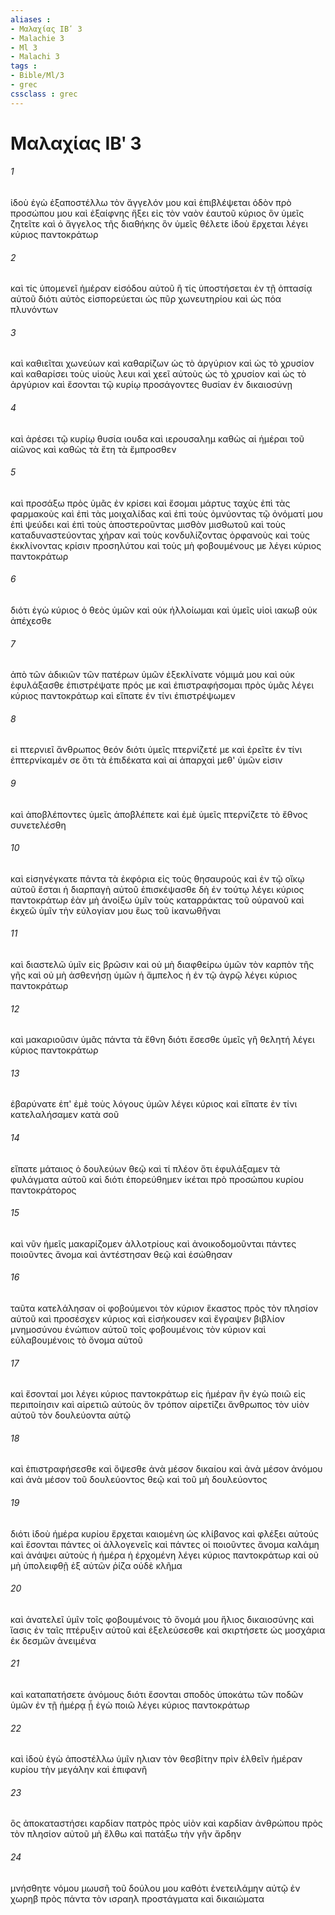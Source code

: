 ```yaml
---
aliases : 
- Μαλαχίας ΙΒʹ 3
- Malachie 3
- Ml 3
- Malachi 3
tags : 
- Bible/Ml/3
- grec
cssclass : grec
---
```


# Μαλαχίας ΙΒʹ 3

###### 1
ἰδοὺ ἐγὼ ἐξαποστέλλω τὸν ἄγγελόν μου καὶ ἐπιβλέψεται ὁδὸν πρὸ προσώπου μου καὶ ἐξαίφνης ἥξει εἰς τὸν ναὸν ἑαυτοῦ κύριος ὃν ὑμεῖς ζητεῖτε καὶ ὁ ἄγγελος τῆς διαθήκης ὃν ὑμεῖς θέλετε ἰδοὺ ἔρχεται λέγει κύριος παντοκράτωρ
###### 2
καὶ τίς ὑπομενεῖ ἡμέραν εἰσόδου αὐτοῦ ἢ τίς ὑποστήσεται ἐν τῇ ὀπτασίᾳ αὐτοῦ διότι αὐτὸς εἰσπορεύεται ὡς πῦρ χωνευτηρίου καὶ ὡς πόα πλυνόντων
###### 3
καὶ καθιεῖται χωνεύων καὶ καθαρίζων ὡς τὸ ἀργύριον καὶ ὡς τὸ χρυσίον καὶ καθαρίσει τοὺς υἱοὺς λευι καὶ χεεῖ αὐτοὺς ὡς τὸ χρυσίον καὶ ὡς τὸ ἀργύριον καὶ ἔσονται τῷ κυρίῳ προσάγοντες θυσίαν ἐν δικαιοσύνῃ
###### 4
καὶ ἀρέσει τῷ κυρίῳ θυσία ιουδα καὶ ιερουσαλημ καθὼς αἱ ἡμέραι τοῦ αἰῶνος καὶ καθὼς τὰ ἔτη τὰ ἔμπροσθεν
###### 5
καὶ προσάξω πρὸς ὑμᾶς ἐν κρίσει καὶ ἔσομαι μάρτυς ταχὺς ἐπὶ τὰς φαρμακοὺς καὶ ἐπὶ τὰς μοιχαλίδας καὶ ἐπὶ τοὺς ὀμνύοντας τῷ ὀνόματί μου ἐπὶ ψεύδει καὶ ἐπὶ τοὺς ἀποστεροῦντας μισθὸν μισθωτοῦ καὶ τοὺς καταδυναστεύοντας χήραν καὶ τοὺς κονδυλίζοντας ὀρφανοὺς καὶ τοὺς ἐκκλίνοντας κρίσιν προσηλύτου καὶ τοὺς μὴ φοβουμένους με λέγει κύριος παντοκράτωρ
###### 6
διότι ἐγὼ κύριος ὁ θεὸς ὑμῶν καὶ οὐκ ἠλλοίωμαι καὶ ὑμεῖς υἱοὶ ιακωβ οὐκ ἀπέχεσθε
###### 7
ἀπὸ τῶν ἀδικιῶν τῶν πατέρων ὑμῶν ἐξεκλίνατε νόμιμά μου καὶ οὐκ ἐφυλάξασθε ἐπιστρέψατε πρός με καὶ ἐπιστραφήσομαι πρὸς ὑμᾶς λέγει κύριος παντοκράτωρ καὶ εἴπατε ἐν τίνι ἐπιστρέψωμεν
###### 8
εἰ πτερνιεῖ ἄνθρωπος θεόν διότι ὑμεῖς πτερνίζετέ με καὶ ἐρεῖτε ἐν τίνι ἐπτερνίκαμέν σε ὅτι τὰ ἐπιδέκατα καὶ αἱ ἀπαρχαὶ μεθ' ὑμῶν εἰσιν
###### 9
καὶ ἀποβλέποντες ὑμεῖς ἀποβλέπετε καὶ ἐμὲ ὑμεῖς πτερνίζετε τὸ ἔθνος συνετελέσθη
###### 10
καὶ εἰσηνέγκατε πάντα τὰ ἐκφόρια εἰς τοὺς θησαυρούς καὶ ἐν τῷ οἴκῳ αὐτοῦ ἔσται ἡ διαρπαγὴ αὐτοῦ ἐπισκέψασθε δὴ ἐν τούτῳ λέγει κύριος παντοκράτωρ ἐὰν μὴ ἀνοίξω ὑμῖν τοὺς καταρράκτας τοῦ οὐρανοῦ καὶ ἐκχεῶ ὑμῖν τὴν εὐλογίαν μου ἕως τοῦ ἱκανωθῆναι
###### 11
καὶ διαστελῶ ὑμῖν εἰς βρῶσιν καὶ οὐ μὴ διαφθείρω ὑμῶν τὸν καρπὸν τῆς γῆς καὶ οὐ μὴ ἀσθενήσῃ ὑμῶν ἡ ἄμπελος ἡ ἐν τῷ ἀγρῷ λέγει κύριος παντοκράτωρ
###### 12
καὶ μακαριοῦσιν ὑμᾶς πάντα τὰ ἔθνη διότι ἔσεσθε ὑμεῖς γῆ θελητή λέγει κύριος παντοκράτωρ
###### 13
ἐβαρύνατε ἐπ' ἐμὲ τοὺς λόγους ὑμῶν λέγει κύριος καὶ εἴπατε ἐν τίνι κατελαλήσαμεν κατὰ σοῦ
###### 14
εἴπατε μάταιος ὁ δουλεύων θεῷ καὶ τί πλέον ὅτι ἐφυλάξαμεν τὰ φυλάγματα αὐτοῦ καὶ διότι ἐπορεύθημεν ἱκέται πρὸ προσώπου κυρίου παντοκράτορος
###### 15
καὶ νῦν ἡμεῖς μακαρίζομεν ἀλλοτρίους καὶ ἀνοικοδομοῦνται πάντες ποιοῦντες ἄνομα καὶ ἀντέστησαν θεῷ καὶ ἐσώθησαν
###### 16
ταῦτα κατελάλησαν οἱ φοβούμενοι τὸν κύριον ἕκαστος πρὸς τὸν πλησίον αὐτοῦ καὶ προσέσχεν κύριος καὶ εἰσήκουσεν καὶ ἔγραψεν βιβλίον μνημοσύνου ἐνώπιον αὐτοῦ τοῖς φοβουμένοις τὸν κύριον καὶ εὐλαβουμένοις τὸ ὄνομα αὐτοῦ
###### 17
καὶ ἔσονταί μοι λέγει κύριος παντοκράτωρ εἰς ἡμέραν ἣν ἐγὼ ποιῶ εἰς περιποίησιν καὶ αἱρετιῶ αὐτοὺς ὃν τρόπον αἱρετίζει ἄνθρωπος τὸν υἱὸν αὐτοῦ τὸν δουλεύοντα αὐτῷ
###### 18
καὶ ἐπιστραφήσεσθε καὶ ὄψεσθε ἀνὰ μέσον δικαίου καὶ ἀνὰ μέσον ἀνόμου καὶ ἀνὰ μέσον τοῦ δουλεύοντος θεῷ καὶ τοῦ μὴ δουλεύοντος
###### 19
διότι ἰδοὺ ἡμέρα κυρίου ἔρχεται καιομένη ὡς κλίβανος καὶ φλέξει αὐτούς καὶ ἔσονται πάντες οἱ ἀλλογενεῖς καὶ πάντες οἱ ποιοῦντες ἄνομα καλάμη καὶ ἀνάψει αὐτοὺς ἡ ἡμέρα ἡ ἐρχομένη λέγει κύριος παντοκράτωρ καὶ οὐ μὴ ὑπολειφθῇ ἐξ αὐτῶν ῥίζα οὐδὲ κλῆμα
###### 20
καὶ ἀνατελεῖ ὑμῖν τοῖς φοβουμένοις τὸ ὄνομά μου ἥλιος δικαιοσύνης καὶ ἴασις ἐν ταῖς πτέρυξιν αὐτοῦ καὶ ἐξελεύσεσθε καὶ σκιρτήσετε ὡς μοσχάρια ἐκ δεσμῶν ἀνειμένα
###### 21
καὶ καταπατήσετε ἀνόμους διότι ἔσονται σποδὸς ὑποκάτω τῶν ποδῶν ὑμῶν ἐν τῇ ἡμέρᾳ ᾗ ἐγὼ ποιῶ λέγει κύριος παντοκράτωρ
###### 22
καὶ ἰδοὺ ἐγὼ ἀποστέλλω ὑμῖν ηλιαν τὸν θεσβίτην πρὶν ἐλθεῖν ἡμέραν κυρίου τὴν μεγάλην καὶ ἐπιφανῆ
###### 23
ὃς ἀποκαταστήσει καρδίαν πατρὸς πρὸς υἱὸν καὶ καρδίαν ἀνθρώπου πρὸς τὸν πλησίον αὐτοῦ μὴ ἔλθω καὶ πατάξω τὴν γῆν ἄρδην
###### 24
μνήσθητε νόμου μωυσῆ τοῦ δούλου μου καθότι ἐνετειλάμην αὐτῷ ἐν χωρηβ πρὸς πάντα τὸν ισραηλ προστάγματα καὶ δικαιώματα
